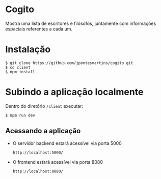 Cogito
===

Mostra uma lista de escritores e filósofos, juntamente com informações espaciais referentes a cada um.

# Instalação

```
$ git clone https://github.com/jpontesmartins/cogito.git
$ cd client
$ npm install
```

# Subindo a aplicação localmente

Dentro do diretório ``` /client ``` executar:
```
$ npm run dev
```

## Acessando a aplicação
- O servidor backend estará acessível via porta 5000
    ```
    http://localhost:5000/
    ```

- O frontend estará acessível via porta 8080
    ```
    http://localhost:8080/
    ```






